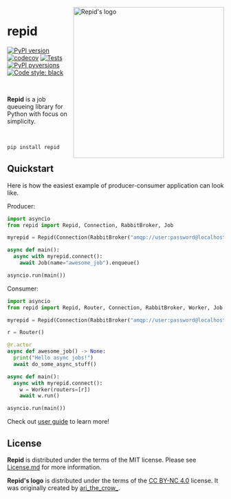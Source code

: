 <a href="https://www.instagram.com/p/Cd-ob1NNZ84/">
  <img alt="Repid's logo" width="350" align="right" src="https://gist.github.com/aleksul/2e4686cf9a4f027909fe43dc33039f10/raw/56935b8183682d1e46d68af70fec52cf647ab756/repid_logo.svg">
</a>

# repid

[![PyPI version](https://img.shields.io/pypi/v/repid.svg)](https://pypi.org/project/repid/)
[![codecov](https://codecov.io/gh/aleksul/repid/branch/main/graph/badge.svg?token=IP3Z1VXB1G)](https://codecov.io/gh/aleksul/repid)
[![Tests](https://github.com/aleksul/repid/actions/workflows/tests.yaml/badge.svg)](https://github.com/aleksul/repid/actions/workflows/tests.yaml)
[![PyPI pyversions](https://img.shields.io/pypi/pyversions/repid.svg)](https://pypi.python.org/pypi/repid/)
[![Code style: black](https://img.shields.io/badge/code%20style-black-000000.svg)](https://github.com/psf/black)

<br>

**Repid** is a job queueing library for Python with focus on simplicity.

<br>

```bash
pip install repid
```

## Quickstart

Here is how the easiest example of producer-consumer application can look like.

Producer:

```python
import asyncio
from repid import Repid, Connection, RabbitBroker, Job

myrepid = Repid(Connection(RabbitBroker("amqp://user:password@localhost:5672")))

async def main():
  async with myrepid.connect():
    await Job(name="awesome_job").enqueue()

asyncio.run(main())
```

Consumer:

```python
import asyncio
from repid import Repid, Router, Connection, RabbitBroker, Worker, Job

myrepid = Repid(Connection(RabbitBroker("amqp://user:password@localhost:5672")))

r = Router()

@r.actor
async def awesome_job() -> None:
  print("Hello async jobs!")
  await do_some_async_stuff()

async def main():
  async with myrepid.connect():
    w = Worker(routers=[r])
    await w.run()

asyncio.run(main())
```

Check out [user guide] to learn more!

## License

**Repid** is distributed under the terms of the MIT license. Please see [License.md] for more information.

**Repid's logo** is distributed under the terms of the [CC BY-NC 4.0] license. It was originally created by [ari_the_crow_].

[License.md]: https://github.com/aleksul/repid/blob/master/LICENSE
[user guide]: https://aleksul.github.io/repid
[CC BY-NC 4.0]: https://creativecommons.org/licenses/by-nc/4.0/
[ari_the_crow_]: https://www.instagram.com/p/Cd-ob1NNZ84/
